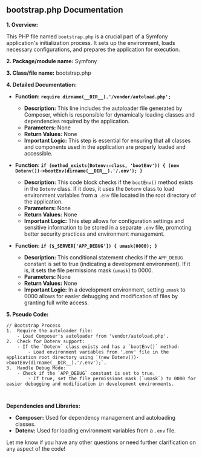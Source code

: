 ## bootstrap.php Documentation

**1. Overview:**

This PHP file named `bootstrap.php` is a crucial part of a Symfony application's initialization process. It sets up the environment, loads necessary configurations, and prepares the application for execution. 

**2. Package/module name:** Symfony

**3. Class/file name:** bootstrap.php

**4. Detailed Documentation:**

* **Function: `require dirname(__DIR__).'/vendor/autoload.php';`**
    - **Description:** This line includes the autoloader file generated by Composer, which is responsible for dynamically loading classes and dependencies required by the application. 
    - **Parameters:** None
    - **Return Values:** None
    - **Important Logic:**  This step is essential for ensuring that all classes and components used in the application are properly loaded and accessible.

* **Function: `if (method_exists(Dotenv::class, 'bootEnv')) { (new Dotenv())->bootEnv(dirname(__DIR__).'/.env'); }`**
    - **Description:** This code block checks if the `bootEnv()` method exists in the `Dotenv` class. If it does, it uses the `Dotenv` class to load environment variables from a `.env` file located in the root directory of the application. 
    - **Parameters:** None
    - **Return Values:** None
    - **Important Logic:** This step allows for configuration settings and sensitive information to be stored in a separate `.env` file, promoting better security practices and environment management.

* **Function: `if ($_SERVER['APP_DEBUG']) { umask(0000); }`**
    - **Description:** This conditional statement checks if the `APP_DEBUG` constant is set to true (indicating a development environment). If it is, it sets the file permissions mask (`umask`) to 0000.
    - **Parameters:** None
    - **Return Values:** None
    - **Important Logic:** In a development environment, setting `umask` to 0000 allows for easier debugging and modification of files by granting full write access.

**5. Pseudo Code:**


```
// Bootstrap Process
1.  Require the autoloader file:
    - Load Composer's autoloader from 'vendor/autoload.php'.
2.  Check for Dotenv support:
    - If the `Dotenv` class exists and has a `bootEnv()` method:
        - Load environment variables from '.env' file in the application root directory using `(new Dotenv())->bootEnv(dirname(__DIR__).'/.env');`.
3.  Handle Debug Mode:
    - Check if the `APP_DEBUG` constant is set to true.
        - If true, set the file permissions mask (`umask`) to 0000 for easier debugging and modification in development environments.



```

**Dependencies and Libraries:**

* **Composer:** Used for dependency management and autoloading classes.
* **Dotenv:**  Used for loading environment variables from a `.env` file.


Let me know if you have any other questions or need further clarification on any aspect of the code!
